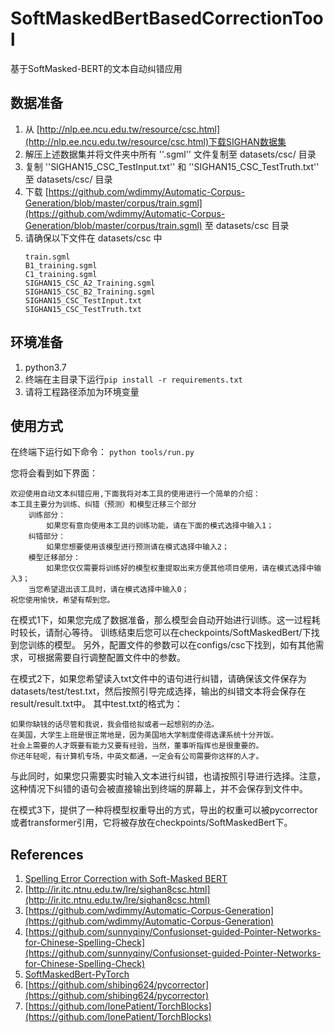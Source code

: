 # SoftMaskedBertBasedCorrectionTool

基于SoftMasked-BERT的文本自动纠错应用

## 数据准备
1. 从 [http://nlp.ee.ncu.edu.tw/resource/csc.html](http://nlp.ee.ncu.edu.tw/resource/csc.html)下载SIGHAN数据集
2. 解压上述数据集并将文件夹中所有 ''.sgml'' 文件复制至 datasets/csc/ 目录
3. 复制 ''SIGHAN15_CSC_TestInput.txt'' 和 ''SIGHAN15_CSC_TestTruth.txt'' 至 datasets/csc/ 目录
4. 下载 [https://github.com/wdimmy/Automatic-Corpus-Generation/blob/master/corpus/train.sgml](https://github.com/wdimmy/Automatic-Corpus-Generation/blob/master/corpus/train.sgml) 至 datasets/csc 目录
5. 请确保以下文件在 datasets/csc 中
    ```
    train.sgml
    B1_training.sgml
    C1_training.sgml  
    SIGHAN15_CSC_A2_Training.sgml  
    SIGHAN15_CSC_B2_Training.sgml  
    SIGHAN15_CSC_TestInput.txt
    SIGHAN15_CSC_TestTruth.txt
    ```


## 环境准备
1. python3.7
2. 终端在主目录下运行`pip install -r requirements.txt`
3. 请将工程路径添加为环境变量


## 使用方式

在终端下运行如下命令：
`python tools/run.py`

您将会看到如下界面：
```
欢迎使用自动文本纠错应用,下面我将对本工具的使用进行一个简单的介绍：
本工具主要分为训练、纠错（预测）和模型迁移三个部分
    训练部分：
        如果您有意向使用本工具的训练功能，请在下面的模式选择中输入1；
    纠错部分：
        如果您想要使用该模型进行预测请在模式选择中输入2；
    模型迁移部分：
        如果您仅仅需要将训练好的模型权重提取出来方便其他项目使用，请在模式选择中输入3；
    当您希望退出该工具时，请在模式选择中输入0；
祝您使用愉快，希望有帮到您。
```

在模式1下，如果您完成了数据准备，那么模型会自动开始进行训练。这一过程耗时较长，请耐心等待。
训练结束后您可以在checkpoints/SoftMaskedBert/下找到您训练的模型。
另外，配置文件的参数可以在configs/csc下找到，如有其他需求，可根据需要自行调整配置文件中的参数。

在模式2下，如果您希望读入txt文件中的语句进行纠错，请确保该文件保存为datasets/test/test.txt，然后按照引导完成选择，输出的纠错文本将会保存在result/result.txt中。
其中test.txt的格式为：
```
如果你缺钱的话尽管和我说，我会借给拟或者一起想别的办法。
在美国，大学生上班是很正常地是，因为美国地大学制度使得选课系统十分开饭。
社会上需要的人才既要有能力又要有经验，当然，董事听指挥也是很重要的。
你还年轻呢，有计算机专场，中英文都通，一定会有公司需要你这样的人才。
```
与此同时，如果您只需要实时输入文本进行纠错，也请按照引导进行选择。注意，这种情况下纠错的语句会被直接输出到终端的屏幕上，并不会保存到文件中。

在模式3下，提供了一种将模型权重导出的方式，导出的权重可以被pycorrector或者transformer引用，它将被存放在checkpoints/SoftMaskedBert下。


## References
1. [Spelling Error Correction with Soft-Masked BERT](https://arxiv.org/abs/2005.07421)
2. [http://ir.itc.ntnu.edu.tw/lre/sighan8csc.html](http://ir.itc.ntnu.edu.tw/lre/sighan8csc.html)
3. [https://github.com/wdimmy/Automatic-Corpus-Generation](https://github.com/wdimmy/Automatic-Corpus-Generation)
4. [https://github.com/sunnyqiny/Confusionset-guided-Pointer-Networks-for-Chinese-Spelling-Check](https://github.com/sunnyqiny/Confusionset-guided-Pointer-Networks-for-Chinese-Spelling-Check)
5. [SoftMaskedBert-PyTorch](https://github.com/gitabtion/SoftMaskedBert-PyTorch)
6. [https://github.com/shibing624/pycorrector](https://github.com/shibing624/pycorrector)
7. [https://github.com/lonePatient/TorchBlocks](https://github.com/lonePatient/TorchBlocks)
